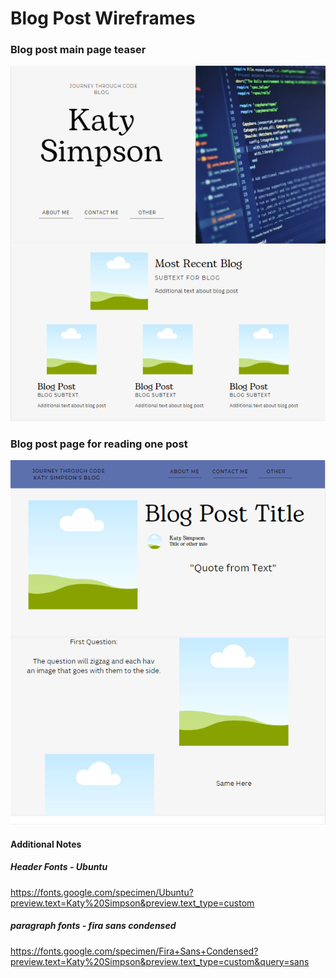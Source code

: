 # Blog Post Wireframes

### Blog post main page teaser

![bob ross fall like a waterfall](/img/Blog_post_teaser_wifeframe.png)

### Blog post page for reading one post

![bob ross fall like a waterfall](/img/blog_post_page_wireframe.png)


#### Additional Notes

##### Header Fonts - Ubuntu

https://fonts.google.com/specimen/Ubuntu?preview.text=Katy%20Simpson&preview.text_type=custom

##### paragraph fonts - fira sans condensed

https://fonts.google.com/specimen/Fira+Sans+Condensed?preview.text=Katy%20Simpson&preview.text_type=custom&query=sans
